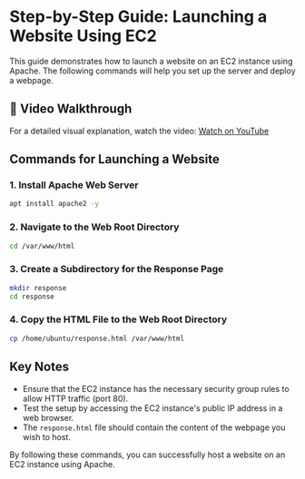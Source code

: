 # Step-by-Step Guide: Launching a Website Using EC2

This guide demonstrates how to launch a website on an EC2 instance using Apache. The following commands will help you set up the server and deploy a webpage.

## 🎥 Video Walkthrough

For a detailed visual explanation, watch the video:
[Watch on YouTube](https://youtu.be/LiJm4AkPlWc)

## Commands for Launching a Website

### 1. Install Apache Web Server

```bash
apt install apache2 -y
```

### 2. Navigate to the Web Root Directory

```bash
cd /var/www/html
```

### 3. Create a Subdirectory for the Response Page

```bash
mkdir response
cd response
```

### 4. Copy the HTML File to the Web Root Directory

```bash
cp /home/ubuntu/response.html /var/www/html
```

## Key Notes

- Ensure that the EC2 instance has the necessary security group rules to allow HTTP traffic (port 80).
- Test the setup by accessing the EC2 instance's public IP address in a web browser.
- The `response.html` file should contain the content of the webpage you wish to host.

By following these commands, you can successfully host a website on an EC2 instance using Apache.

